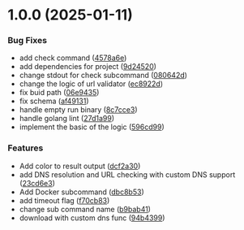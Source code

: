 # 1.0.0 (2025-01-11)


### Bug Fixes

* add check command ([4578a6e](https://github.com/403unlocker/403Unlocker-cli/commit/4578a6ec176a40a2ebb374331b3dbd8afbad501c))
* add dependencies for project ([9d24520](https://github.com/403unlocker/403Unlocker-cli/commit/9d24520ac299eb74c7bc962cfde716c4699fb091))
* change stdout for check subcommand ([080642d](https://github.com/403unlocker/403Unlocker-cli/commit/080642d8f997eb809f137a92f679392269c0386b))
* change the logic of url validator ([ec8922d](https://github.com/403unlocker/403Unlocker-cli/commit/ec8922d61367973b74c76a7454bc8688577fac14))
* fix buid path ([06e9435](https://github.com/403unlocker/403Unlocker-cli/commit/06e9435f8b741bbd82abca0ff82d07d33bc01bd9))
* fix schema ([af49131](https://github.com/403unlocker/403Unlocker-cli/commit/af49131e0c01e6514bbb0a5cff7dacfcf1a95c12))
* handle empty run binary ([8c7cce3](https://github.com/403unlocker/403Unlocker-cli/commit/8c7cce3dd224a89c58efc5a9c90f2c3740cc5ca2))
* handle golang lint ([27d1a99](https://github.com/403unlocker/403Unlocker-cli/commit/27d1a99ea6a6fdcf37c3ce51940dfbdf7d98c8bb))
* implement the basic of the logic ([596cd99](https://github.com/403unlocker/403Unlocker-cli/commit/596cd997b083ba91195c6d086ffcc4864f42d4a0))


### Features

* Add color to result output ([dcf2a30](https://github.com/403unlocker/403Unlocker-cli/commit/dcf2a303ce8b293138319f305bd66f0adcd9395e))
* add DNS resolution and URL checking with custom DNS support ([23cd6e3](https://github.com/403unlocker/403Unlocker-cli/commit/23cd6e3f3a85d74024a6f6f6a9d444777e9ac021))
* Add Docker subcommand ([dbc8b53](https://github.com/403unlocker/403Unlocker-cli/commit/dbc8b5316329d4a8a350d79897972dc9e1013d77))
* add timeout flag ([f70cb83](https://github.com/403unlocker/403Unlocker-cli/commit/f70cb838ed33ab24e7d855fb69b1ffe3e2b33695))
* change sub command name ([b9bab41](https://github.com/403unlocker/403Unlocker-cli/commit/b9bab417f9fd8adcc18ef7828628fa0b4eb08d68))
* download with custom dns func ([94b4399](https://github.com/403unlocker/403Unlocker-cli/commit/94b4399c4138e797d1acd2e96e12b0b280f64fbb))
